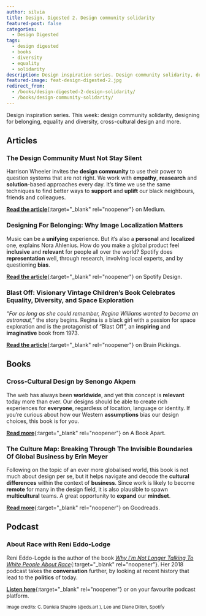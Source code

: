```yaml
---
author: silvia
title: Design, Digested 2. Design community solidarity
featured-post: false
categories:
  - Design Digested
tags:
  - design digested
  - books
  - diversity
  - equality
  - solidarity
description: Design inspiration series. Design community solidarity, designing for belonging, equality and diversity, cross-cultural design and more.
featured-image: feat-design-digested-2.jpg
redirect_from:
  - /books/design-digested-2-design-solidarity/
  - /books/design-community-solidarity/
---
```

Design inspiration series. This week: design community solidarity, designing for belonging, equality and diversity, cross-cultural design and more.

<!--more-->

## Articles

### The Design Community Must Not Stay Silent

Harrison Wheeler invites the **design community** to use their power to question systems that are not right. We work with **empathy**, **reasearch** and **solution**-based approaches every day. It’s time we use the same techniques to find better ways to **support** and **uplift** our black neighbours, friends and colleagues.

[**Read the article**](https://uxdesign.cc/the-design-community-must-not-stay-silent-10a4acb0acfb){:target="_blank" rel="noopener"} on Medium.

### Designing For Belonging: Why Image Localization Matters

Music can be a **unifying** experience. But it’s also a **personal** and **localized** one, explains Nora Ahlenius. How do you make a global product feel **inclusive** and **relevant** for people all over the world? Spotify does **representation** well, through research, involving local experts, and by questioning **bias**.

[**Read the article**](https://spotify.design/article/designing-for-belonging-why-image-localization-matters){:target="_blank" rel="noopener"} on Spotify Design.

### Blast Off: Visionary Vintage Children’s Book Celebrates Equality, Diversity, and Space Exploration

_“For as long as she could remember, Regina Williams wanted to become an astronaut,”_ the story begins. Regina is a black girl with a passion for space exploration and is the protagonist of “Blast Off”, an **inspiring** and **imaginative** book from 1973.  

[**Read the article**](https://www.brainpickings.org/2014/05/08/blast-off/){:target="_blank" rel="noopener"} on Brain Pickings.

## Books

### Cross-Cultural Design by Senongo Akpem

The web has always been **worldwide**, and yet this concept is **relevant** today more than ever. Our designs should be able to create rich experiences for **everyone**, regardless of location, language or identity.  If you’re curious about how our Western **assumptions** bias our design choices, this book is for you.

[**Read more**](https://abookapart.com/products/cross-cultural-design){:target="_blank" rel="noopener"} on A Book Apart.

### The Culture Map: Breaking Through The Invisible Boundaries Of Global Business by Erin Meyer

Following on the topic of an ever more globalised world, this book is not much about design per se, but it helps navigate and decode the **cultural differences** within the context of **business**. Since work is likely to become **remote** for many in the design field, it is also plausible to spawn **multicultural** teams. A great opportunity to **expand** our **mindset**.

[**Read more**](https://www.goodreads.com/book/show/22085568-the-culture-map){:target="_blank" rel="noopener"} on Goodreads.

## Podcast

### About Race with Reni Eddo-Lodge

Reni Eddo-Logde is the author of the book [_Why I’m Not Longer_ _Talking To White People About Race_](http://renieddolodge.co.uk/books/){:target="_blank" rel="noopener"}. Her 2018 podcast takes the **conversation** further, by looking at recent history that lead to the **politics** of today.

[**Listen here**](https://www.aboutracepodcast.com/){:target="_blank" rel="noopener"} or on your favourite podcast platform.

<small>Image credits: C. Daniela Shapiro (@cds.art ), Leo and Diane Dillon, Spotify</small>
